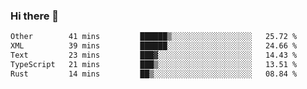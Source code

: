### Hi there 👋

<!--
**WShiBin/WShiBin** is a ✨ _special_ ✨ repository because its `README.md` (this file) appears on your GitHub profile.

Here are some ideas to get you started:

- 🔭 I’m currently working on ...
- 🌱 I’m currently learning ...
- 👯 I’m looking to collaborate on ...
- 🤔 I’m looking for help with ...
- 💬 Ask me about ...
- 📫 How to reach me: ...
- 😄 Pronouns: ...
- ⚡ Fun fact: ...
-->

<!--START_SECTION:waka-->

```txt
Other        41 mins         ██████▒░░░░░░░░░░░░░░░░░░   25.72 %
XML          39 mins         ██████░░░░░░░░░░░░░░░░░░░   24.66 %
Text         23 mins         ███▓░░░░░░░░░░░░░░░░░░░░░   14.43 %
TypeScript   21 mins         ███▒░░░░░░░░░░░░░░░░░░░░░   13.51 %
Rust         14 mins         ██▒░░░░░░░░░░░░░░░░░░░░░░   08.84 %
```

<!--END_SECTION:waka-->

